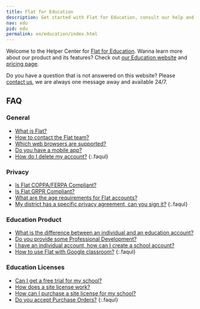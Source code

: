 ```yaml
---
title: Flat for Education
description: Get started with Flat for Education, consult our help and info regarding our education product usage.
nav: edu
pid: edu
permalink: en/education/index.html
---
```


Welcome to the Helper Center for [Flat for Education](https://flat.io/edu). Wanna learn more about our product and its features? Check out [our Education website](https://flat.io/edu) and [pricing page](https://flat.io/edu/pricing).

Do you have a question that is not answered on this website? Please [contact us](https://flat.io/support), we are always one message away and available 24/7.

## FAQ

### General

* [What is Flat?](/help/en/general/what-is-flat.html)
* [How to contact the Flat team?](/help/en/general/support.html#need-help-with-flat)
* [Which web browsers are supported?](/help/en/general/technical-requirements.html)
* [Do you have a mobile app?](/help/en/general/mobile-app.html)
* [How do I delete my account?](/help/en/general/delete-my-account.html)
{:.faqul}

### Privacy

* [Is Flat COPPA/FERPA Compliant?](/help/en/policies/#coppa-and-ferpa-compliance-us)
* [Is Flat GRPR Compliant?](/help/en/policies/#gdpr-compliance)
* [What are the age requirements for Flat accounts?](/help/en/policies/#age-requirements-on-flat-accounts)
* [My district has a specific privacy agreement, can you sign it?](/help/en/policies/#state-and-district-specific-agreements-us)
{:.faqul}

### Education Product

* [What is the difference between an individual and an education account?](/help/en/education/difference-individual-education.html)
* [Do you provide some Professional Development?](/help/en/education/professional-development.html)
* [I have an individual account, how can I create a school account?](/help/en/education/convert-individual-account-education.html)
* [How to use Flat with Google classroom?](/help/en/education/google-classroom/)
{:.faqul}

<!-- * [How to use Flat with Canvas LMS?]()
* [How to use Flat with Schoology?]() -->

### Education Licenses

* [Can I get a free trial for my school?](/help/en/education/free-trial.html)
* [How does a site license work?](/help/en/education/site-license.html)
* [How can I purchase a site license for my school?](/help/en/education/site-license.html#how-can-i-purchase-a-site-license-for-my-school)
* [Do you accept Purchase Orders?](/help/en/education/site-license.html#do-you-accept-purchase-orders-po)
{:.faqul}

<!-- * [A user is marked as not active, what does that mean?]()
* [How do I find my class code as teacher?]()
* [How to add a second teacher to a class?]()
* [How to delete/archive a class?]()
* [How to remove students accounts?]()
* [How my students can keep their Flat accounts after the end of the year?]() -->

<!-- ### Documents

* [How to create a new score?](/help/en/music-notation-software/create-your-first-music-score.html)
* [How to import an existing score?]()
* [Can I import directly a score from Google Drive?]()
* [How to copy a score?]()
* [How to rename a score?]()
* [How to export and download my music?]()
* [How to embed my score on a website/blog?]()
* [How to delete a score?]()
{:.faqul} -->
